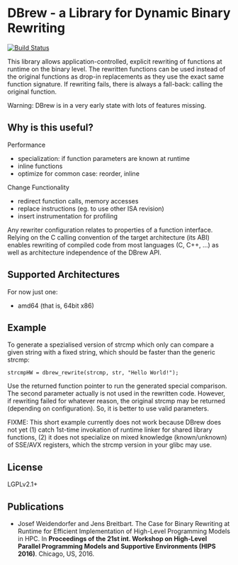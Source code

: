 # DBrew - a Library for Dynamic Binary Rewriting

[![Build Status](https://travis-ci.org/lrr-tum/dbrew.svg?branch=master)](https://travis-ci.org/lrr-tum/dbrew)

This library allows application-controlled, explicit rewriting of functions
at runtime on the binary level. The rewritten functions can be used instead
of the original functions as drop-in replacements as they use the exact same
function signature. If rewriting fails, there is always a fall-back: calling
the original function.

Warning: DBrew is in a very early state with lots of features missing.

## Why is this useful?

Performance
* specialization: if function parameters are known at runtime
* inline functions
* optimize for common case: reorder, inline

Change Functionality
* redirect function calls, memory accesses
* replace instructions (eg. to use other ISA revision)
* insert instrumentation for profiling

Any rewriter configuration relates to properties of a function interface.
Relying on the C calling convention of the target architecture (its ABI)
enables rewriting of compiled code from most languages (C, C++, ...) as
well as architecture independence of the DBrew API.


## Supported Architectures

For now just one:
* amd64 (that is, 64bit x86)


## Example

To generate a spezialised version of strcmp which only can compare a given
string with a fixed string, which should be faster than the generic strcmp:

    strcmpHW = dbrew_rewrite(strcmp, str, "Hello World!");

Use the returned function pointer to run the generated special comparison.
The second parameter actually is not used in the rewritten code. However,
if rewriting failed for whatever reason, the original strcmp may be returned
(depending on configuration). So, it is better to use valid parameters.

FIXME: This short example currently does not work because DBrew does not yet
(1) catch 1st-time invokation of runtime linker for shared library functions,
(2) it does not specialize on mixed knowledge (known/unknown) of SSE/AVX
registers, which the strcmp version in your glibc may use.

## License

LGPLv2.1+


## Publications

* Josef Weidendorfer and Jens Breitbart. The Case for Binary Rewriting at Runtime for Efficient Implementation of High-Level Programming Models in HPC. In **Proceedings of the 21st int. Workshop on High-Level Parallel Programming Models and Supportive Environments (HIPS 2016)**. Chicago, US, 2016.


